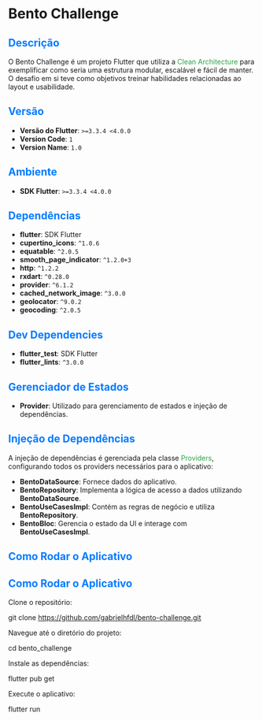 # Bento Challenge

## <span style="color: #007BFF;">Descrição</span>

O Bento Challenge é um projeto Flutter que utiliza a <span style="color: #28A745;">Clean Architecture</span> para exemplificar como seria uma estrutura modular, escalável e fácil de manter. O desafio em si teve como objetivos treinar habilidades relacionadas ao layout e usabilidade.

## <span style="color: #007BFF;">Versão</span>

- **Versão do Flutter**: `>=3.3.4 <4.0.0`
- **Version Code**: `1`
- **Version Name**: `1.0`

## <span style="color: #007BFF;">Ambiente</span>

- **SDK Flutter**: `>=3.3.4 <4.0.0`

## <span style="color: #007BFF;">Dependências</span>

- **flutter**: SDK Flutter
- **cupertino_icons**: `^1.0.6`
- **equatable**: `^2.0.5`
- **smooth_page_indicator**: `^1.2.0+3`
- **http**: `^1.2.2`
- **rxdart**: `^0.28.0`
- **provider**: `^6.1.2`
- **cached_network_image**: `^3.0.0`
- **geolocator**: `^9.0.2`
- **geocoding**: `^2.0.5`

## <span style="color: #007BFF;">Dev Dependencies</span>

- **flutter_test**: SDK Flutter
- **flutter_lints**: `^3.0.0`

## <span style="color: #007BFF;">Gerenciador de Estados</span>

- **Provider**: Utilizado para gerenciamento de estados e injeção de dependências.

## <span style="color: #007BFF;">Injeção de Dependências</span>

A injeção de dependências é gerenciada pela classe <span style="color: #28A745;">Providers</span>, configurando todos os providers necessários para o aplicativo:

- **BentoDataSource**: Fornece dados do aplicativo.
- **BentoRepository**: Implementa a lógica de acesso a dados utilizando **BentoDataSource**.
- **BentoUseCasesImpl**: Contém as regras de negócio e utiliza **BentoRepository**.
- **BentoBloc**: Gerencia o estado da UI e interage com **BentoUseCasesImpl**.

## <span style="color: #007BFF;">Como Rodar o Aplicativo</span>

## <span style="color: #007BFF;">Como Rodar o Aplicativo</span>

Clone o repositório:

git clone https://github.com/gabrielhfdl/bento-challenge.git

Navegue até o diretório do projeto:

cd bento_challenge

Instale as dependências:

flutter pub get

Execute o aplicativo:

flutter run
